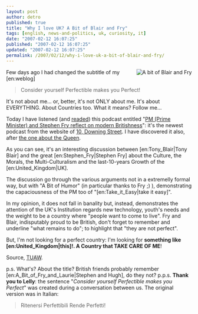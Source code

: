 ```yaml
---
layout: post
author: detro
published: true
title: "Why I love UK? A Bit of Blair and Fry"
tags: [english, news-and-politics, uk, curiosity, it]
date: "2007-02-12 16:07:25"
published: "2007-02-12 16:07:25"
updated: "2007-02-12 16:07:25"
permalink: /2007/02/12/why-i-love-uk-a-bit-of-blair-and-fry/
---
```


<img src="http://www.number-10.gov.uk/files/images/PM%20fry%20high%20res%20200.jpg" alt="A bit of Blair and Fry" align="right" />
Few days ago I had changed the subtitle of my [en:weblog]
<blockquote>

Consider yourself Perfectible makes you Perfect!

</blockquote>

It's not about me... or, better, it's not ONLY about me. It's about EVERYTHING. About Countries too. What it means? Follow me...

Today I have listened (and <a href="http://www.pm.gov.uk/output/Page10934.asp">readed</a>) this podcast entitled "<a href="http://www.pm.gov.uk/output/Page10617.asp">PM (Prime Minister) and Stephen Fry reflect on modern Britishness</a>": it's the newest podcast from the website of <a href="http://www.pm.gov.uk/output/page1.asp">10, Downing Street</a>. I have discovered it also, after <a href="http://www.detronizator.org/2006/12/27/why-i-love-uk-a-not-so-serious-monarchy/">the one about the Queen</a>.

As you can see, it's an interesting discussion between [en:Tony_Blair|Tony Blair] and the great [en:Stephen_Fry|Stephen Fry] about the Culture, the Morals, the Multi-Culturalism and the last-10-years Growth of the [en:United_Kingdom|UK].

The discussion go through the various arguments not in a extremelly formal way, but with "A Bit of Humor" (in particular thanks to Fry ;) ), demonstrating the capaciousness of the PM too of "[en:Take_it_Easy|take it easy]".

In my opinion, it does not fall in banality but, instead, demonstrates the attention of the UK's Institution regards new technology, youth's needs and the weight to be a country where "people want to come to live". Fry and Blair, indisputably proud to be British, don't forget to remember and underline "what remains to do"; to highlight that "they are not perfect".

But, I'm not looking for a perfect country: I'm looking for <strong>something like [en:United_Kingdom|this]!. A Country that </strong><strong>TAKE CARE OF ME</strong>!

Source, <a href="http://www.tuaw.com/2007/02/09/mainstreaming-podcasts-first-the-queen-now-blair/">TUAW</a>.

p.s. What's? About the title? British friends probably remember [en:A_Bit_of_Fry_and_Laurie|Stephen and Hugh], do they not?
p.p.s. <strong>Thank you to Lelly</strong>: the sentence "<em>Consider yourself Perfectible makes you Perfect</em>" was created during a conversation between us. The original version was in Italian:
<blockquote>

Ritenersi Perfettibili Rende Perfetti!

</blockquote>
